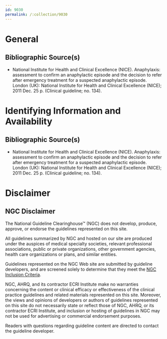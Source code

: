 ```yaml
---
id: 9030
permalink: /:collection/9030
---
```


# General

## Bibliographic Source(s)

- National Institute for Health and Clinical Excellence (NICE). Anaphylaxis: assessment to confirm an anaphylactic episode and the decision to refer after emergency treatment for a suspected anaphylactic episode. London (UK): National Institute for Health and Clinical Excellence (NICE); 2011 Dec. 25 p. (Clinical guideline; no. 134).

# Identifying Information and Availability

## Bibliographic Source(s)

- National Institute for Health and Clinical Excellence (NICE). Anaphylaxis: assessment to confirm an anaphylactic episode and the decision to refer after emergency treatment for a suspected anaphylactic episode. London (UK): National Institute for Health and Clinical Excellence (NICE); 2011 Dec. 25 p. (Clinical guideline; no. 134).

# Disclaimer

## NGC Disclaimer

The National Guideline Clearinghouse™ (NGC) does not develop, produce, approve, or endorse the guidelines represented on this site.

All guidelines summarized by NGC and hosted on our site are produced under the auspices of medical specialty societies, relevant professional associations, public or private organizations, other government agencies, health care organizations or plans, and similar entities.

Guidelines represented on the NGC Web site are submitted by guideline developers, and are screened solely to determine that they meet the [NGC Inclusion Criteria](/help-and-about/summaries/inclusion-criteria).

NGC, AHRQ, and its contractor ECRI Institute make no warranties concerning the content or clinical efficacy or effectiveness of the clinical practice guidelines and related materials represented on this site. Moreover, the views and opinions of developers or authors of guidelines represented on this site do not necessarily state or reflect those of NGC, AHRQ, or its contractor ECRI Institute, and inclusion or hosting of guidelines in NGC may not be used for advertising or commercial endorsement purposes.

Readers with questions regarding guideline content are directed to contact the guideline developer.

